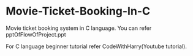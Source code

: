 # Movie-Ticket-Booking-In-C
Movie ticket booking system in C language.   You can refer pptOfFlowOfProject.ppt 

For C language beginner tutorial refer CodeWithHarry(Youtube tutorial).
